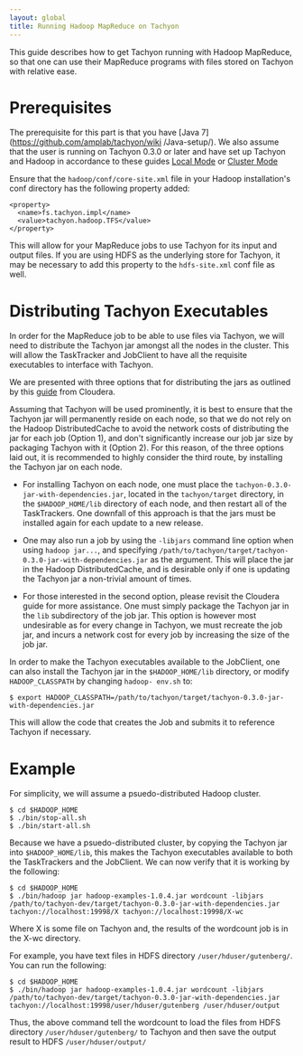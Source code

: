 ```yaml
---
layout: global
title: Running Hadoop MapReduce on Tachyon
---
```


This guide describes how to get Tachyon running with Hadoop MapReduce, so that one can use their
MapReduce programs with files stored on Tachyon with relative ease.

# Prerequisites

The prerequisite for this part is that you have [Java 7](https://github.com/amplab/tachyon/wiki
/Java-setup/). We also assume that the user is running on Tachyon 0.3.0 or later and have set up
Tachyon and Hadoop in accordance to these guides [Local Mode](Running-Tachyon-Locally.html) or
[Cluster Mode](Running-Tachyon-on-a-Cluster.html)

Ensure that the `hadoop/conf/core-site.xml` file in your Hadoop installation's conf directory has
the following property added:

    <property>
      <name>fs.tachyon.impl</name>
      <value>tachyon.hadoop.TFS</value>
    </property>

This will allow for your MapReduce jobs to use Tachyon for its input and output files. If you are
using HDFS as the underlying store for Tachyon, it may be necessary to add this property to the
`hdfs-site.xml` conf file as well.

# Distributing Tachyon Executables

In order for the MapReduce job to be able to use files via Tachyon, we will need to distribute the
Tachyon jar amongst all the nodes in the cluster. This will allow the TaskTracker and JobClient to
have all the requisite executables to interface with Tachyon.

We are presented with three options that for distributing the jars as outlined by this
[guide](http://blog.cloudera.com/blog/2011/01/how-to-include-third-party-libraries-in-your-map-reduce-job/)
from Cloudera.

Assuming that Tachyon will be used prominently, it is best to ensure that the Tachyon jar will
permanently reside on each node, so that we do not rely on the Hadoop DistributedCache to avoid the
network costs of distributing the jar for each job (Option 1), and don't significantly increase our
job jar size by packaging Tachyon with it (Option 2). For this reason, of the three options laid
out, it is recommended to highly consider the third route, by installing the Tachyon jar on each
node.

-   For installing Tachyon on each node, one must place the
    `tachyon-0.3.0-jar-with-dependencies.jar`, located in the
    `tachyon/target` directory, in the `$HADOOP_HOME/lib` directory of
    each node, and then restart all of the TaskTrackers. One downfall of
    this approach is that the jars must be installed again for each
    update to a new release.

-   One may also run a job by using the `-libjars` command line option
    when using `hadoop jar...`, and specifying
    `/path/to/tachyon/target/tachyon-0.3.0-jar-with-dependencies.jar` as
    the argument. This will place the jar in the Hadoop
    DistributedCache, and is desirable only if one is updating the
    Tachyon jar a non-trivial amount of times.

-   For those interested in the second option, please revisit the
    Cloudera guide for more assistance. One must simply package the
    Tachyon jar in the `lib` subdirectory of the job jar. This option is
    however most undesirable as for every change in Tachyon, we must
    recreate the job jar, and incurs a network cost for every job by
    increasing the size of the job jar.

In order to make the Tachyon executables available to the JobClient, one can also install the
Tachyon jar in the `$HADOOP_HOME/lib` directory, or modify `HADOOP_CLASSPATH` by changing `hadoop-
env.sh` to:

    $ export HADOOP_CLASSPATH=/path/to/tachyon/target/tachyon-0.3.0-jar-with-dependencies.jar

This will allow the code that creates the Job and submits it to reference Tachyon if necessary.

# Example

For simplicity, we will assume a psuedo-distributed Hadoop cluster.

    $ cd $HADOOP_HOME
    $ ./bin/stop-all.sh
    $ ./bin/start-all.sh

Because we have a psuedo-distributed cluster, by copying the Tachyon jar into `$HADOOP_HOME/lib`,
this makes the Tachyon executables available to both the TaskTrackers and the JobClient. We can now
verify that it is working by the following:

    $ cd $HADOOP_HOME
    $ ./bin/hadoop jar hadoop-examples-1.0.4.jar wordcount -libjars /path/to/tachyon-dev/target/tachyon-0.3.0-jar-with-dependencies.jar tachyon://localhost:19998/X tachyon://localhost:19998/X-wc

Where X is some file on Tachyon and, the results of the wordcount job is in the X-wc directory.

For example, you have text files in HDFS directory `/user/hduser/gutenberg/`. You can run the
following:

    $ cd $HADOOP_HOME
    $ ./bin/hadoop jar hadoop-examples-1.0.4.jar wordcount -libjars /path/to/tachyon-dev/target/tachyon-0.3.0-jar-with-dependencies.jar tachyon://localhost:19998/user/hduser/gutenberg /user/hduser/output

Thus, the above command tell the wordcount to load the files from HDFS directory
`/user/hduser/gutenberg/` to Tachyon and then save the output result to HDFS `/user/hduser/output/`